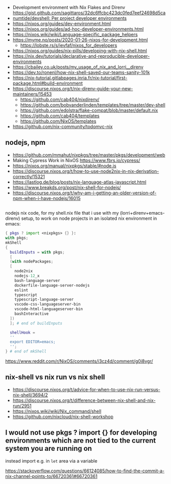 - Development environment with Nix Flakes and Direnv https://gist.github.com/sagittaros/32dc6ffcbc423dc0fed7eef24698d5ca
- [numtide/devshell: Per project developer environments](https://github.com/numtide/devshell)
- https://nixos.org/guides/dev-environment.html
- https://nixos.org/guides/ad-hoc-developer-environments.html
- https://nixos.wiki/wiki/Language-specific_package_helpers
- https://myme.no/posts/2020-01-26-nixos-for-development.html
  - https://lobste.rs/s/jevfaf/nixos_for_developers
- https://nixos.org/guides/nix-pills/developing-with-nix-shell.html
- https://nix.dev/tutorials/declarative-and-reproducible-developer-environments
- https://cbailey.co.uk/posts/my_usage_of_nix_and_lorri__direnv
- https://dev.to/ronenl/how-nix-shell-saved-our-teams-sanity-101k
- https://nix-tutorial.gitlabpages.inria.fr/nix-tutorial/first-package.html#build-environment
- https://discourse.nixos.org/t/nix-direnv-guide-your-new-maintainers/15453
  - https://github.com/cab404/nixdirenv/
  - https://github.com/bobvanderlinden/templates/tree/master/dev-shell
  - https://github.com/edolstra/flake-compat/blob/master/default.nix
  - https://github.com/cab404/templates
  - https://github.com/NixOS/templates
- https://github.com/nix-community/todomvc-nix

## nodejs, npm

- https://github.com/mmahut/nixpkgs/tree/master/pkgs/development/web
- Making Cypress Work in NixOS https://www.fbrs.io/cypress/
- https://nixos.org/manual/nixpkgs/stable/#node.js
- https://discourse.nixos.org/t/how-to-use-node2nix-in-nix-derivation-correctly/15321
- https://lastlog.de/blog/posts/nix-language-atlas-javascript.html
- https://www.breakds.org/post/nix-shell-for-nodejs/
- https://discourse.nixos.org/t/why-am-i-getting-an-older-version-of-npm-when-i-have-nodejs/16015

##

nodejs nix code, for my shell.nix file that i use with my (lorri+direnv+emacs-direnv) setup, to work on node projects in an isolated nix environment in emacs:

```nix
{ pkgs ? import <nixpkgs> {} }:
with pkgs;
mkShell
{
  buildInputs = with pkgs;
  [
  (with nodePackages;
  [
    node2nix
    nodejs-12_x
    bash-language-server
    dockerfile-language-server-nodejs
    eslint
    typescript
    typescript-language-server
    vscode-css-languageserver-bin
    vscode-html-languageserver-bin
    bashInteractive
  ])
  ]; # end of buildInputs

  shellHook =
  ''
  export EDITOR=emacs;
  '';
} # end of mkShell
```

https://www.reddit.com/r/NixOS/comments/i3cz4d/comment/g0i8vgr/

## nix-shell vs nix run vs nix shell

- https://discourse.nixos.org/t/advice-for-when-to-use-nix-run-versus-nix-shell/3694/2
- https://discourse.nixos.org/t/difference-between-nix-shell-and-nix-run/2951
- https://nixos.wiki/wiki/Nix_command/shell
- https://github.com/nixcloud/nix-shell-workshop

## I would not use pkgs ? import <nixpkgs> {} for developing environments which are not tied to the current system you are running on

instead import e.g. in `let` area via a variable

https://stackoverflow.com/questions/66124085/how-to-find-the-commit-a-nix-channel-points-to/66720361#66720361
